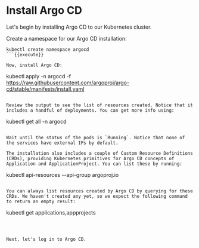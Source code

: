 # Install Argo CD

Let's begin by installing Argo CD to our Kubernetes cluster.

Create a namespace for our Argo CD installation:
```
kubectl create namespace argocd
```{{execute}}

Now, install Argo CD:
```
kubectl apply -n argocd -f https://raw.githubusercontent.com/argoproj/argo-cd/stable/manifests/install.yaml
```{{execute}}

Review the output to see the list of resources created. Notice that it includes a handful of deployments. You can get more info using:
```
kubectl get all -n argocd
```{{execute}}

Wait until the status of the pods is `Running`. Notice that none of the services have external IPs by default.

The installation also includes a couple of Custom Resource Definitions (CRDs), providing Kubernetes primitives for Argo CD concepts of Application and ApplicationProject. You can list these by running:
```
kubectl api-resources --api-group argoproj.io
```{{execute}}

You can always list resources created by Argo CD by querying for these CRDs. We haven't created any yet, so we expect the following command to return an empty result:
```
kubectl get applications,appprojects
```{{execute}}



Next, let's log in to Argo CD.
